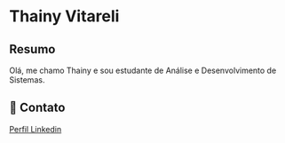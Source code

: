 
# Thainy Vitareli

## Resumo

Olá, me chamo Thainy e sou estudante de Análise e Desenvolvimento de Sistemas.


 ## 📖 Contato

[Perfil Linkedin](https://www.linkedin.com/in/thainy-vitareli/)
